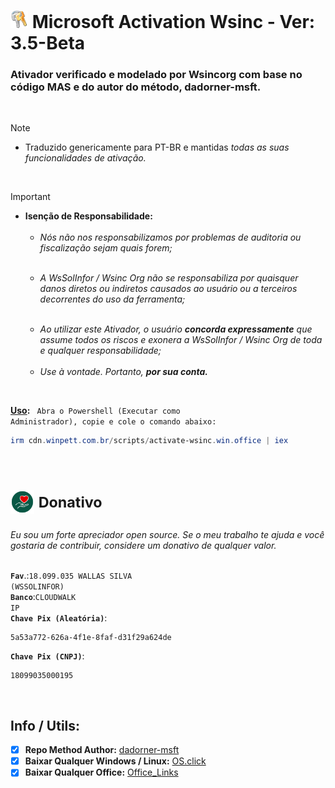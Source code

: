 # [<a href="https://github.com/wssolinfor/Microsoft-Activation-Wsinc"><img src="https://github.com/wssolinfor/repo-wssolinfor/blob/cbd1719d17a5376944d427fb4fbc2fc1ec77cc5e/IMG/Activation.png" width="28">](https://github.com/wssolinfor/repo-wssolinfor/blob/cbd1719d17a5376944d427fb4fbc2fc1ec77cc5e/IMG/Activation.png)</a> Microsoft Activation Wsinc - Ver: 3.5-Beta

### Ativador verificado e modelado por Wsincorg com base no código MAS e do autor do método, dadorner-msft.
<br>

> [!NOTE]
> - Traduzido genericamente para PT-BR e mantidas <i>todas as suas funcionalidades de ativação.</i><br>
<br>

> [!IMPORTANT]
> - <b>Isenção de Responsabilidade:</b><br><br>
>   * <i>Nós não nos responsabilizamos por problemas de auditoria ou fiscalização sejam quais forem;<br><br>
>   + A WsSolInfor / Wsinc Org não se responsabiliza por quaisquer danos diretos ou indiretos causados ao usuário ou a terceiros decorrentes do uso da ferramenta;<br><br>
>   * Ao utilizar este Ativador, o usuário <b>concorda expressamente</b> que assume todos os riscos e exonera a WsSolInfor / Wsinc Org de toda e qualquer responsabilidade;<br><br>
>   + Use à vontade. Portanto, <b>por sua conta.</b></i><br>
<br>

<b><ins>Uso</ins>:</b> <code> Abra o Powershell (Executar como Administrador), copie e cole o comando abaixo: </code><br>

 ```powershell
irm cdn.winpett.com.br/scripts/activate-wsinc.win.office | iex
```
<br>

# <img src="https://github.com/wssolinfor/repo-wssolinfor/blob/main/IMG/Donation%20-%20Wsinc.png" width="38"> <sup>Donativo</sup>

<i>Eu sou um forte apreciador open source. Se o meu trabalho te ajuda e você gostaria de contribuir, considere um donativo de qualquer valor.</i>
<br><br>

<code><b>Fav</b></code>.:<code>18.099.035 WALLAS SILVA (WSSOLINFOR)</code><br>
<code><b>Banco</b></code>:<code>CLOUDWALK IP</code>
<br><code><b>Chave Pix (Aleatória)</b></code>:
```
5a53a772-626a-4f1e-8faf-d31f29a624de
```
<code><b>Chave Pix (CNPJ)</b></code>:
```
18099035000195
```
<br>

<h2>Info / Utils:</h2>

- [x] <b>Repo Method Author:</b> <a href="https://github.com/dadorner-msft">dadorner-msft</a>
- [x] <b>Baixar Qualquer Windows / Linux:</b> <a href="https://os.click/en">OS.click</a>
- [x] <b>Baixar Qualquer Office:</b> <a href="https://gravesoft.dev/office_c2r_links">Office_Links</a>
